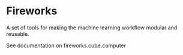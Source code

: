 # Fireworks
A set of tools for making the machine learning workflow modular and reusable.

See documentation on fireworks.cube.computer
